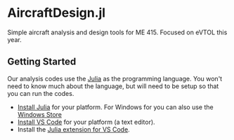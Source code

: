 # AircraftDesign.jl
Simple aircraft analysis and design tools for ME 415. Focused on eVTOL this year.

## Getting Started
Our analysis codes use the [Julia](https://julialang.org) as the programming language.  You won't need to know much about the language, but will need to be setup so that you can run the codes.  
- [Install Julia](https://julialang.org/downloads/) for your platform.  For Windows for you can also use the [Windows Store](https://www.microsoft.com/en-us/p/julia/9njnww8pvkmn#activetab=pivot:overviewtab)
- [Install VS Code](https://code.visualstudio.com/download) for your platform (a text editor). 
- Install the [Julia extension for VS Code](https://marketplace.visualstudio.com/items?itemName=julialang.language-julia).
